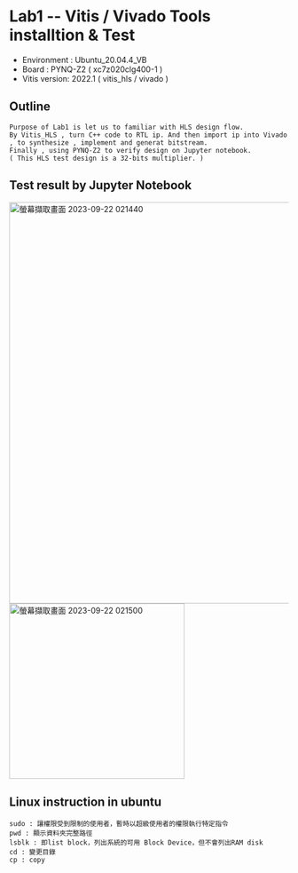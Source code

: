 # Lab1 -- Vitis / Vivado Tools installtion & Test

* Environment : Ubuntu_20.04.4_VB
* Board : PYNQ-Z2 ( xc7z020clg400-1 )
* Vitis version: 2022.1 ( vitis_hls / vivado )

## Outline
```
Purpose of Lab1 is let us to familiar with HLS design flow.
By Vitis_HLS , turn C++ code to RTL ip. And then import ip into Vivado , to synthesize , implement and generat bitstream.
Finally , using PYNQ-Z2 to verify design on Jupyter notebook.
( This HLS test design is a 32-bits multiplier. )
```

## Test result by Jupyter Notebook

<img width="723" alt="螢幕擷取畫面 2023-09-22 021440" src="https://github.com/WadeeeL/WadeLien_SOC_LAB/assets/134760983/1af5fc55-7fd7-40a4-899b-8d669dbd4616">
<img width="316" alt="螢幕擷取畫面 2023-09-22 021500" src="https://github.com/WadeeeL/WadeLien_SOC_LAB/assets/134760983/ca7b3533-783d-49fd-82cf-48c4c1f29ee6">

## Linux instruction in ubuntu
```
sudo : 讓權限受到限制的使用者，暫時以超級使用者的權限執行特定指令
pwd : 顯示資料夾完整路徑
lsblk : 即list block，列出系統的可用 Block Device，但不會列出RAM disk
cd : 變更目錄
cp : copy
```
